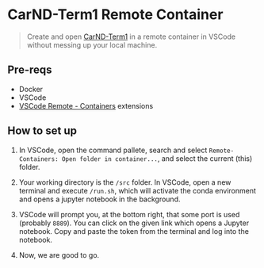 # CarND-Term1 Remote Container

> Create and open [CarND-Term1](https://github.com/udacity/CarND-Term1-Starter-Kit/) in a remote container in VSCode without messing up your local machine.

## Pre-reqs

- Docker
- VSCode
- [VSCode Remote - Containers](https://marketplace.visualstudio.com/items?itemName=ms-vscode-remote.remote-containers) extensions

## How to set up

1. In VSCode, open the command pallete, search and select `Remote-Containers: Open folder in container...`, and select the current (this) folder.

2. Your working directory is the `/src` folder. In VSCode, open a new terminal and execute `/run.sh`, which will activate the conda environment and opens a jupyter notebook in the background.

3. VSCode will prompt you, at the bottom right, that some port is used (probably `8889`). You can click on the given link which opens a Jupyter notebook. Copy and paste the token from the terminal and log into the notebook.

4. Now, we are good to go.
